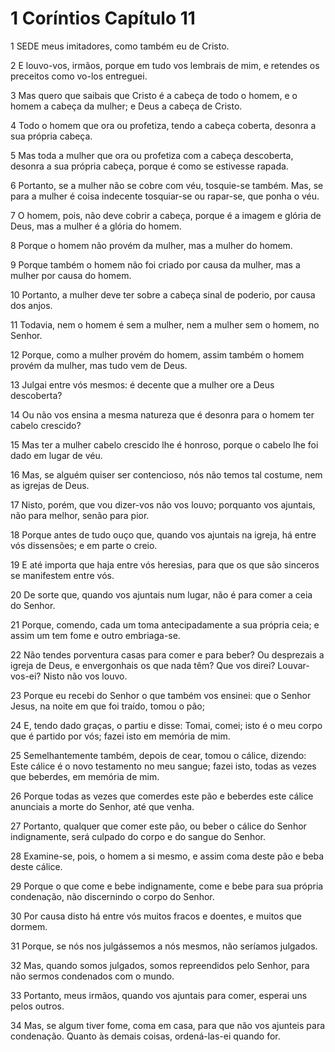 # 1 Coríntios Capítulo 11

1	SEDE meus imitadores, como também eu de Cristo.

2	E louvo-vos, irmãos, porque em tudo vos lembrais de mim, e retendes os preceitos como vo-los entreguei.

3	Mas quero que saibais que Cristo é a cabeça de todo o homem, e o homem a cabeça da mulher; e Deus a cabeça de Cristo.

4	Todo o homem que ora ou profetiza, tendo a cabeça coberta, desonra a sua própria cabeça.

5	Mas toda a mulher que ora ou profetiza com a cabeça descoberta, desonra a sua própria cabeça, porque é como se estivesse rapada.

6	Portanto, se a mulher não se cobre com véu, tosquie-se também. Mas, se para a mulher é coisa indecente tosquiar-se ou rapar-se, que ponha o véu.

7	O homem, pois, não deve cobrir a cabeça, porque é a imagem e glória de Deus, mas a mulher é a glória do homem.

8	Porque o homem não provém da mulher, mas a mulher do homem.

9	Porque também o homem não foi criado por causa da mulher, mas a mulher por causa do homem.

10	Portanto, a mulher deve ter sobre a cabeça sinal de poderio, por causa dos anjos.

11	Todavia, nem o homem é sem a mulher, nem a mulher sem o homem, no Senhor.

12	Porque, como a mulher provém do homem, assim também o homem provém da mulher, mas tudo vem de Deus.

13	Julgai entre vós mesmos: é decente que a mulher ore a Deus descoberta?

14	Ou não vos ensina a mesma natureza que é desonra para o homem ter cabelo crescido?

15	Mas ter a mulher cabelo crescido lhe é honroso, porque o cabelo lhe foi dado em lugar de véu.

16	Mas, se alguém quiser ser contencioso, nós não temos tal costume, nem as igrejas de Deus.

17	Nisto, porém, que vou dizer-vos não vos louvo; porquanto vos ajuntais, não para melhor, senão para pior.

18	Porque antes de tudo ouço que, quando vos ajuntais na igreja, há entre vós dissensões; e em parte o creio.

19	E até importa que haja entre vós heresias, para que os que são sinceros se manifestem entre vós.

20	De sorte que, quando vos ajuntais num lugar, não é para comer a ceia do Senhor.

21	Porque, comendo, cada um toma antecipadamente a sua própria ceia; e assim um tem fome e outro embriaga-se.

22	Não tendes porventura casas para comer e para beber? Ou desprezais a igreja de Deus, e envergonhais os que nada têm? Que vos direi? Louvar-vos-ei? Nisto não vos louvo.

23	Porque eu recebi do Senhor o que também vos ensinei: que o Senhor Jesus, na noite em que foi traído, tomou o pão;

24	E, tendo dado graças, o partiu e disse: Tomai, comei; isto é o meu corpo que é partido por vós; fazei isto em memória de mim.

25	Semelhantemente também, depois de cear, tomou o cálice, dizendo: Este cálice é o novo testamento no meu sangue; fazei isto, todas as vezes que beberdes, em memória de mim.

26	Porque todas as vezes que comerdes este pão e beberdes este cálice anunciais a morte do Senhor, até que venha.

27	Portanto, qualquer que comer este pão, ou beber o cálice do Senhor indignamente, será culpado do corpo e do sangue do Senhor.

28	Examine-se, pois, o homem a si mesmo, e assim coma deste pão e beba deste cálice.

29	Porque o que come e bebe indignamente, come e bebe para sua própria condenação, não discernindo o corpo do Senhor.

30	Por causa disto há entre vós muitos fracos e doentes, e muitos que dormem.

31	Porque, se nós nos julgássemos a nós mesmos, não seríamos julgados.

32	Mas, quando somos julgados, somos repreendidos pelo Senhor, para não sermos condenados com o mundo.

33	Portanto, meus irmãos, quando vos ajuntais para comer, esperai uns pelos outros.

34	Mas, se algum tiver fome, coma em casa, para que não vos ajunteis para condenação. Quanto às demais coisas, ordená-las-ei quando for.

